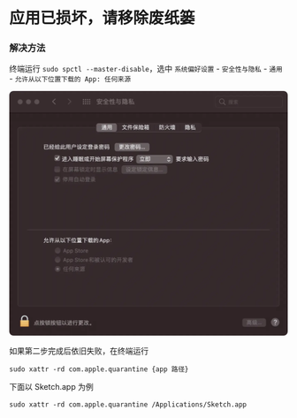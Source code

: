 # 应用已损坏，请移除废纸篓


### 解决方法


终端运行 `sudo spctl --master-disable`，选中 `系统偏好设置` - `安全性与隐私` - `通用` - `允许从以下位置下载的 App: 任何来源`

![](/resource/ying-yong-sun-huai.png)

如果第二步完成后依旧失败，在终端运行

```
sudo xattr -rd com.apple.quarantine {app 路径}
```
下面以 Sketch.app 为例

```
sudo xattr -rd com.apple.quarantine /Applications/Sketch.app
```
